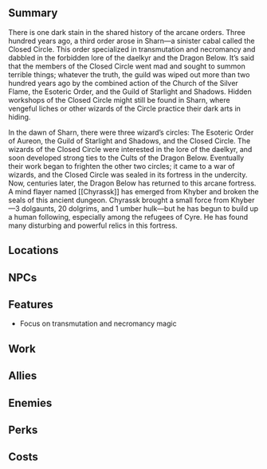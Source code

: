 ## Summary
There is one dark stain in the shared history of the arcane orders. Three hundred years ago, a third order arose in Sharn—a sinister cabal called the Closed Circle. This order specialized in transmutation and necromancy and dabbled in the forbidden lore of the daelkyr and the Dragon Below. It’s said that the members of the Closed Circle went mad and sought to summon terrible things; whatever the truth, the guild was wiped out more than two hundred years ago by the combined action of the Church of the Silver Flame, the Esoteric Order, and the Guild of Starlight and Shadows. Hidden workshops of the Closed Circle might still be found in Sharn, where vengeful liches or other wizards of the Circle practice their dark arts in hiding.

In the dawn of Sharn, there were three wizard’s circles: The Esoteric Order of Aureon, the Guild of Starlight and Shadows, and the Closed Circle. The wizards of the Closed Circle were interested in the lore of the daelkyr, and soon developed strong ties to the Cults of the Dragon Below. Eventually their work began to frighten the other two circles; it came to a war of wizards, and the Closed Circle was sealed in its fortress in the undercity. Now, centuries later, the Dragon Below has returned to this arcane fortress. A mind flayer named [[Chyrassk]] has emerged from Khyber and broken the seals of this ancient dungeon. Chyrassk brought a small force from Khyber—3 dolgaunts, 20 dolgrims, and 1 umber hulk—but he has begun to build up a human following, especially among the refugees of Cyre. He has found many disturbing and powerful relics in this fortress.

## Locations

## NPCs

## Features
- Focus on transmutation and necromancy magic

## Work

## Allies

## Enemies

## Perks

## Costs